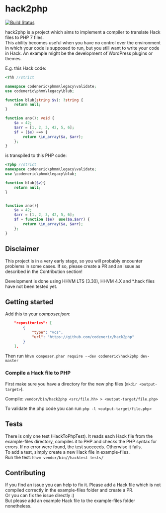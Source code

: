 # hack2php

[![Build Status](https://travis-ci.org/codeneric/hack2php.svg?branch=master)](https://travis-ci.org/codeneric/hack2php)

hack2php is a project which aims to implement a compiler to translate Hack files to PHP 7 files.  
This ability becomes useful when you have no control over the environment in which your code is supposed to run, but you still want to write your code in Hack.
An example might be the development of WordPress plugins or themes.

E.g. this Hack code:

```php
<?hh //strict

namespace codeneric\phmm\legacy\validate;
use codeneric\phmm\legacy\blub;

function blub(string $v): ?string {
    return null;
}

function ano(): void {
    $a = 42;
    $arr = [1, 2, 3, 42, 5, 6];
    $f = ($e) ==> {
        return \in_array($a, $arr);
    };
}
```

is transpiled to this PHP code:

```php
<?php //strict
namespace codeneric\phmm\legacy\validate;
use \codeneric\phmm\legacy\blub;

function blub($v){
    return null;
}


function ano(){
    $a = 42;
    $arr = [1, 2, 3, 42, 5, 6];
    $f = function ($e)  use($a,$arr) {
        return \in_array($a, $arr);
    };
}
```

## Disclaimer

This project is in a very early stage, so you will probably encounter problems in some cases. If so, please create a PR and an issue as described in the Contribution section!

Development is done using HHVM LTS (3.30), HHVM 4.X and *.hack files have not been tested yet.

## Getting started

Add this to your _composer.json_:

```json
    "repositories": [
        {
            "type": "vcs",
            "url": "https://github.com/codeneric/hack2php"
        }
    ],
```

Then run `hhvm composer.phar require --dev codeneric\hack2php dev-master`

### Compile a Hack file to PHP

First make sure you have a directory for the new php files (`mkdir <output-target>`).

Compile: `vendor/bin/hack2php <src/file.hh> > <output-target/file.php>`

To validate the php code you can run `php -l <output-target/file.php>`

## Tests

There is only one test (HackToPhpTest). It reads each Hack file from the example-files directory, compiles it to PHP and checks the PHP syntax for errors. If no error were found, the test succeeds. Otherwise it fails.  
To add a test, simply create a new Hack file in example-files.  
Run the test: `hhvm vendor/bin//hacktest tests/`

## Contributing

If you find an issue you can help to fix it. Please add a Hack file which is not compiled correctly in the example-files folder and create a PR.  
Or you can fix the issue directly :)  
But please add an example Hack file to the example-files folder nonetheless.
